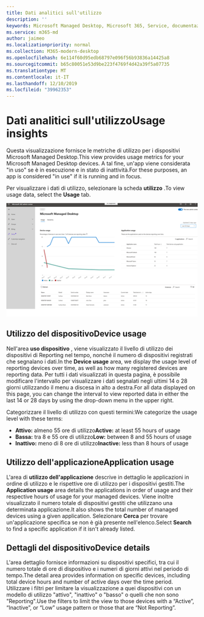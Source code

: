 ```yaml
---
title: Dati analitici sull'utilizzo
description: ''
keywords: Microsoft Managed Desktop, Microsoft 365, Service, documentazione
ms.service: m365-md
author: jaimeo
ms.localizationpriority: normal
ms.collection: M365-modern-desktop
ms.openlocfilehash: 6e114f60d95edb68797e096f56b93836a14425a8
ms.sourcegitcommit: b65c80051e53d9be223f4769f4d42a39f5a07735
ms.translationtype: MT
ms.contentlocale: it-IT
ms.lasthandoff: 12/10/2019
ms.locfileid: "39962353"
---
```

# <a name="usage-insights"></a><span data-ttu-id="700e4-103">Dati analitici sull'utilizzo</span><span class="sxs-lookup"><span data-stu-id="700e4-103">Usage insights</span></span>
<span data-ttu-id="700e4-104">Questa visualizzazione fornisce le metriche di utilizzo per i dispositivi Microsoft Managed Desktop.</span><span class="sxs-lookup"><span data-stu-id="700e4-104">This view provides usage metrics for your Microsoft Managed Desktop devices.</span></span> <span data-ttu-id="700e4-105">A tal fine, un'app viene considerata "in uso" se è in esecuzione e in stato di inattività.</span><span class="sxs-lookup"><span data-stu-id="700e4-105">For these purposes, an app is considered "in use" if it is running and in focus.</span></span>

<span data-ttu-id="700e4-106">Per visualizzare i dati di utilizzo, selezionare la scheda **utilizzo** .</span><span class="sxs-lookup"><span data-stu-id="700e4-106">To view usage data, select the **Usage** tab.</span></span>

![Riquadro di utilizzo.](images/insights_usage.png)

## <a name="device-usage"></a><span data-ttu-id="700e4-111">Utilizzo del dispositivo</span><span class="sxs-lookup"><span data-stu-id="700e4-111">Device usage</span></span>

<span data-ttu-id="700e4-112">Nell'area **uso dispositivo** , viene visualizzato il livello di utilizzo dei dispositivi di Reporting nel tempo, nonché il numero di dispositivi registrati che segnalano i dati.</span><span class="sxs-lookup"><span data-stu-id="700e4-112">In the **Device usage** area, we display the usage level of reporting devices over time, as well as how many registered devices are reporting data.</span></span> <span data-ttu-id="700e4-113">Per tutti i dati visualizzati in questa pagina, è possibile modificare l'intervallo per visualizzare i dati segnalati negli ultimi 14 o 28 giorni utilizzando il menu a discesa in alto a destra.</span><span class="sxs-lookup"><span data-stu-id="700e4-113">For all data displayed on this page, you can change the interval to view reported data in either the last 14 or 28 days by using the drop-down menu in the upper right.</span></span>

<span data-ttu-id="700e4-114">Categorizzare il livello di utilizzo con questi termini:</span><span class="sxs-lookup"><span data-stu-id="700e4-114">We categorize the usage level with these terms:</span></span>

- <span data-ttu-id="700e4-115">**Attivo:** almeno 55 ore di utilizzo</span><span class="sxs-lookup"><span data-stu-id="700e4-115">**Active:** at least 55 hours of usage</span></span>
- <span data-ttu-id="700e4-116">**Bassa:** tra 8 e 55 ore di utilizzo</span><span class="sxs-lookup"><span data-stu-id="700e4-116">**Low:** between 8 and 55 hours of usage</span></span>
- <span data-ttu-id="700e4-117">**Inattivo:** meno di 8 ore di utilizzo</span><span class="sxs-lookup"><span data-stu-id="700e4-117">**Inactive:** less than 8 hours of usage</span></span>




## <a name="application-usage"></a><span data-ttu-id="700e4-118">Utilizzo dell'applicazione</span><span class="sxs-lookup"><span data-stu-id="700e4-118">Application usage</span></span>

<span data-ttu-id="700e4-119">L'area di **utilizzo dell'applicazione** descrive in dettaglio le applicazioni in ordine di utilizzo e le rispettive ore di utilizzo per i dispositivi gestiti.</span><span class="sxs-lookup"><span data-stu-id="700e4-119">The **Application usage** area details the applications in order of usage and their respective hours of usage for your managed devices.</span></span> <span data-ttu-id="700e4-120">Viene inoltre visualizzato il numero totale di dispositivi gestiti che utilizzano una determinata applicazione.</span><span class="sxs-lookup"><span data-stu-id="700e4-120">It also shows the total number of managed devices using a given application.</span></span> <span data-ttu-id="700e4-121">Selezionare **Cerca** per trovare un'applicazione specifica se non è già presente nell'elenco.</span><span class="sxs-lookup"><span data-stu-id="700e4-121">Select **Search** to find a specific application if it isn't already listed.</span></span>


## <a name="device-details"></a><span data-ttu-id="700e4-122">Dettagli del dispositivo</span><span class="sxs-lookup"><span data-stu-id="700e4-122">Device details</span></span>
<span data-ttu-id="700e4-123">L'area dettaglio fornisce informazioni su dispositivi specifici, tra cui il numero totale di ore di dispositivo e i numeri di giorni attivi nel periodo di tempo.</span><span class="sxs-lookup"><span data-stu-id="700e4-123">The detail area provides information on specific devices, including total device hours and number of active days over the time period.</span></span> <span data-ttu-id="700e4-124">Utilizzare i filtri per limitare la visualizzazione a quei dispositivi con un modello di utilizzo "attivo", "inattivo" o "basso" o quelli che non sono "Reporting".</span><span class="sxs-lookup"><span data-stu-id="700e4-124">Use the filters to limit the view to those devices with a “Active”, “Inactive”, or “Low” usage pattern or those that are “Not Reporting”.</span></span> 